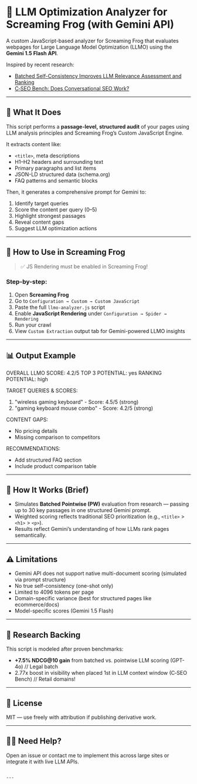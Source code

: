 # 🧠 LLM Optimization Analyzer for Screaming Frog (with Gemini API)

A custom JavaScript-based analyzer for Screaming Frog that evaluates webpages for Large Language Model Optimization (LLMO) using the **Gemini 1.5 Flash API**.

Inspired by recent research:
- [Batched Self-Consistency Improves LLM Relevance Assessment and Ranking](https://arxiv.org/abs/2505.12570)
- [C‑SEO Bench: Does Conversational SEO Work?](https://arxiv.org/abs/2506.11097)

---

## 🚀 What It Does

This script performs a **passage-level, structured audit** of your pages using LLM analysis principles and Screaming Frog’s Custom JavaScript Engine.

It extracts content like:
- `<title>`, meta descriptions
- H1–H2 headers and surrounding text
- Primary paragraphs and list items
- JSON-LD structured data (schema.org)
- FAQ patterns and semantic blocks

Then, it generates a comprehensive prompt for Gemini to:
1. Identify target queries
2. Score the content per query (0–5)
3. Highlight strongest passages
4. Reveal content gaps
5. Suggest LLM optimization actions

---

## 🔧 How to Use in Screaming Frog

> ✅ JS Rendering must be enabled in Screaming Frog!

### Step-by-step:
1. Open **Screaming Frog**
2. Go to `Configuration → Custom → Custom JavaScript`
3. Paste the full `llmo-analyzer.js` script
4. Enable **JavaScript Rendering** under `Configuration → Spider → Rendering`
5. Run your crawl
6. View `Custom Extraction` output tab for Gemini-powered LLMO insights

---

## 📊 Output Example


OVERALL LLMO SCORE: 4.2/5
TOP 3 POTENTIAL: yes
RANKING POTENTIAL: high

TARGET QUERIES & SCORES:

1. "wireless gaming keyboard" - Score: 4.5/5 (strong)
2. "gaming keyboard mouse combo" - Score: 4.2/5 (strong)

CONTENT GAPS:

* No pricing details
* Missing comparison to competitors

RECOMMENDATIONS:

* Add structured FAQ section
* Include product comparison table


---

## 📐 How It Works (Brief)

- Simulates **Batched Pointwise (PW)** evaluation from research — passing up to 30 key passages in one structured Gemini prompt.
- Weighted scoring reflects traditional SEO prioritization (e.g., `<title>` > `<h1>` > `<p>`).
- Results reflect Gemini’s understanding of how LLMs rank pages semantically.

---

## ⚠️ Limitations

- Gemini API does not support native multi-document scoring (simulated via prompt structure)
- No true self-consistency (one-shot only)
- Limited to 4096 tokens per page
- Domain-specific variance (best for structured pages like ecommerce/docs)
- Model-specific scores (Gemini 1.5 Flash)

---

## 📘 Research Backing

This script is modeled after proven benchmarks:
- **+7.5% NDCG@10 gain** from batched vs. pointwise LLM scoring (GPT-4o) // Legal batch
- 2.77x boost in visibility when placed 1st in LLM context window (C‑SEO Bench) // Retail domains!

---

## 📄 License
MIT — use freely with attribution if publishing derivative work.

---

## 🙋‍♀️ Need Help?
Open an issue or contact me to implement this across large sites or integrate it with live LLM APIs.
```

---
